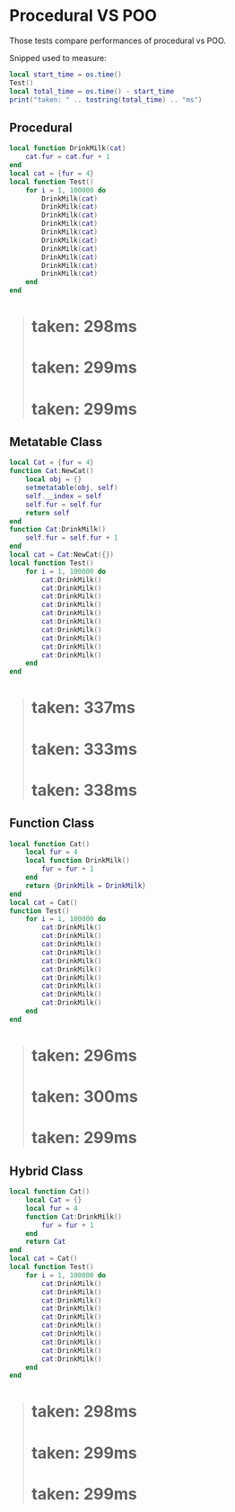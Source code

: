 # Procedural VS POO

Those tests compare performances of procedural vs POO.

Snipped used to measure:
```lua
local start_time = os.time()
Test()
local total_time = os.time() - start_time
print("taken: " .. tostring(total_time) .. "ms")
```

## Procedural
```lua
local function DrinkMilk(cat)
	cat.fur = cat.fur + 1
end
local cat = {fur = 4}
local function Test()
	for i = 1, 100000 do
		DrinkMilk(cat)
		DrinkMilk(cat)
		DrinkMilk(cat)
		DrinkMilk(cat)
		DrinkMilk(cat)
		DrinkMilk(cat)
		DrinkMilk(cat)
		DrinkMilk(cat)
		DrinkMilk(cat)
		DrinkMilk(cat)
	end
end
```
> #  taken: 298ms
> #  taken: 299ms
> #  taken: 299ms



## Metatable Class
```lua
local Cat = {fur = 4}
function Cat:NewCat()
	local obj = {}
	setmetatable(obj, self)
	self.__index = self
	self.fur = self.fur
	return self
end
function Cat:DrinkMilk()
	self.fur = self.fur + 1
end
local cat = Cat:NewCat({})
local function Test()
	for i = 1, 100000 do
		cat:DrinkMilk()
		cat:DrinkMilk()
		cat:DrinkMilk()
		cat:DrinkMilk()
		cat:DrinkMilk()
		cat:DrinkMilk()
		cat:DrinkMilk()
		cat:DrinkMilk()
		cat:DrinkMilk()
		cat:DrinkMilk()
	end
end
```
> #  taken: 337ms
> #  taken: 333ms
> #  taken: 338ms



## Function Class
```lua
local function Cat()
	local fur = 4
	local function DrinkMilk()
		fur = fur + 1
	end
	return {DrinkMilk = DrinkMilk}
end
local cat = Cat()
function Test()
	for i = 1, 100000 do
		cat:DrinkMilk()
		cat:DrinkMilk()
		cat:DrinkMilk()
		cat:DrinkMilk()
		cat:DrinkMilk()
		cat:DrinkMilk()
		cat:DrinkMilk()
		cat:DrinkMilk()
		cat:DrinkMilk()
		cat:DrinkMilk()
	end
end
```
> #  taken: 296ms
> #  taken: 300ms
> #  taken: 299ms



## Hybrid Class
```lua
local function Cat()
	local Cat = {}
	local fur = 4
	function Cat:DrinkMilk()
		fur = fur + 1
	end
	return Cat
end
local cat = Cat()
local function Test()
	for i = 1, 100000 do
		cat:DrinkMilk()
		cat:DrinkMilk()
		cat:DrinkMilk()
		cat:DrinkMilk()
		cat:DrinkMilk()
		cat:DrinkMilk()
		cat:DrinkMilk()
		cat:DrinkMilk()
		cat:DrinkMilk()
		cat:DrinkMilk()
	end
end
```
> #  taken: 298ms
> #  taken: 299ms
> #  taken: 299ms
